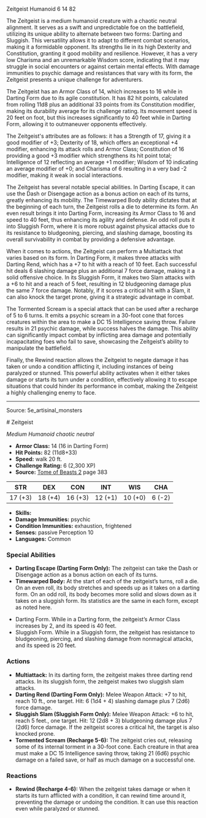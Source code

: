<MonsterName/>Zeitgeist</MonsterName>
<CreatureType/>Humanoid</CreatureType>
<CR/>6</CR>
<AC/>14</AC>
<HP/>82</HP>
<summary>The Zeitgeist is a medium humanoid creature with a chaotic neutral alignment. It serves as a swift and unpredictable foe on the battlefield, utilizing its unique ability to alternate between two forms: Darting and Sluggish. This versatility allows it to adapt to different combat scenarios, making it a formidable opponent. Its strengths lie in its high Dexterity and Constitution, granting it good mobility and resilience. However, it has a very low Charisma and an unremarkable Wisdom score, indicating that it may struggle in social encounters or against certain mental effects. With damage immunities to psychic damage and resistances that vary with its form, the Zeitgeist presents a unique challenge for adventurers.</summary>

<detail>

The Zeitgeist has an Armor Class of 14, which increases to 16 while in Darting Form due to its agile constitution. It has 82 hit points, calculated from rolling 11d8 plus an additional 33 points from its Constitution modifier, making its durability average for its challenge rating. Its movement speed is 20 feet on foot, but this increases significantly to 40 feet while in Darting Form, allowing it to outmaneuver opponents effectively.

The Zeitgeist's attributes are as follows: it has a Strength of 17, giving it a good modifier of +3; Dexterity of 18, which offers an exceptional +4 modifier, enhancing its attack rolls and Armor Class; Constitution of 16 providing a good +3 modifier which strengthens its hit point total; Intelligence of 12 reflecting an average +1 modifier; Wisdom of 10 indicating an average modifier of +0; and Charisma of 6 resulting in a very bad -2 modifier, making it weak in social interactions.

The Zeitgeist has several notable special abilities. In Darting Escape, it can use the Dash or Disengage action as a bonus action on each of its turns, greatly enhancing its mobility. The Timewarped Body ability dictates that at the beginning of each turn, the Zeitgeist rolls a die to determine its form. An even result brings it into Darting Form, increasing its Armor Class to 16 and speed to 40 feet, thus enhancing its agility and defense. An odd roll puts it into Sluggish Form, where it is more robust against physical attacks due to its resistance to bludgeoning, piercing, and slashing damage, boosting its overall survivability in combat by providing a defensive advantage.

When it comes to actions, the Zeitgeist can perform a Multiattack that varies based on its form. In Darting Form, it makes three attacks with Darting Rend, which has a +7 to hit with a reach of 10 feet. Each successful hit deals 6 slashing damage plus an additional 7 force damage, making it a solid offensive choice. In its Sluggish Form, it makes two Slam attacks with a +6 to hit and a reach of 5 feet, resulting in 12 bludgeoning damage plus the same 7 force damage. Notably, if it scores a critical hit with a Slam, it can also knock the target prone, giving it a strategic advantage in combat.

The Tormented Scream is a special attack that can be used after a recharge of 5 to 6 turns. It emits a psychic scream in a 30-foot cone that forces creatures within the area to make a DC 15 Intelligence saving throw. Failure results in 21 psychic damage, while success halves the damage. This ability can significantly impact combat by inflicting area damage and potentially incapacitating foes who fail to save, showcasing the Zeitgeist’s ability to manipulate the battlefield.

Finally, the Rewind reaction allows the Zeitgeist to negate damage it has taken or undo a condition afflicting it, including instances of being paralyzed or stunned. This powerful ability activates when it either takes damage or starts its turn under a condition, effectively allowing it to escape situations that could hinder its performance in combat, making the Zeitgeist a highly challenging enemy to face.</detail>



---

Source: 5e_artisinal_monsters

<statblock>
# Zeitgeist

*Medium* *Humanoid* *chaotic neutral*

- **Armor Class:** 14 (16 in Darting Form)
- **Hit Points:** 82 (11d8+33)
- **Speed:** walk 20 ft.
- **Challenge Rating:** 6 (2,300 XP)
- **Source:** [Tome of Beasts 2](https://koboldpress.com/kpstore/product/tome-of-beasts-2-for-5th-edition) page 383

| STR | DEX | CON | INT | WIS | CHA |
| --- | --- | --- | --- | --- | --- |
| 17 (+3) | 18 (+4) | 16 (+3) | 12 (+1) | 10 (+0) | 6 (-2) |

- **Skills:** 
- **Damage Immunities:** psychic
- **Condition Immunities:** exhaustion, frightened
- **Senses:** passive Perception 10
- **Languages:** Common

### Special Abilities

- **Darting Escape (Darting Form Only):** The zeitgeist can take the Dash or Disengage action as a bonus action on each of its turns.
- **Timewarped Body:** At the start of each of the zeitgeist’s turns, roll a die. On an even roll, its body stretches and speeds up as it takes on a darting form. On an odd roll, its body becomes more solid and slows down as it takes on a sluggish form. Its statistics are the same in each form, except as noted here.
* Darting Form. While in a Darting form, the zeitgeist’s Armor Class increases by 2, and its speed is 40 feet.
* Sluggish Form. While in a Sluggish form, the zeitgeist has resistance to bludgeoning, piercing, and slashing damage from nonmagical attacks, and its speed is 20 feet.

### Actions

- **Multiattack:** In its darting form, the zeitgeist makes three darting rend attacks. In its sluggish form, the zeitgeist makes two sluggish slam attacks.
- **Darting Rend (Darting Form Only):** Melee Weapon Attack: +7 to hit, reach 10 ft., one target. Hit: 6 (1d4 + 4) slashing damage plus 7 (2d6) force damage.
- **Sluggish Slam (Sluggish Form Only):** Melee Weapon Attack: +6 to hit, reach 5 feet., one target. Hit: 12 (2d8 + 3) bludgeoning damage plus 7 (2d6) force damage. If the zeitgeist scores a critical hit, the target is also knocked prone.
- **Tormented Scream (Recharge 5-6):** The zeitgeist cries out, releasing some of its internal torment in a 30-foot cone. Each creature in that area must make a DC 15 Intelligence saving throw, taking 21 (6d6) psychic damage on a failed save, or half as much damage on a successful one.

### Reactions

- **Rewind (Recharge 4-6):** When the zeitgeist takes damage or when it starts its turn afflicted with a condition, it can rewind time around it, preventing the damage or undoing the condition. It can use this reaction even while paralyzed or stunned.


</statblock>


